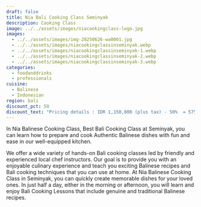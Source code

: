 ```yaml
---
draft: false
title: Nia Bali Cooking Class Seminyak
description: Cooking Class
image: ../../assets/images/niacookingclass-logo.jpg
images:
  - ../../assets/images/img-20250626-wa0001.jpg
  - ../../assets/images/niacookingclassinseminyak.webp
  - ../../assets/images/niacookingclassinseminyak-1.webp
  - ../../assets/images/niacookingclassinseminyak-2.webp
  - ../../assets/images/niacookingclassinseminyak-3.webp
categories:
  - foodanddrinks
  - professionals
cuisine:
  - Balinese
  - Indonesian
region: bali
discount_pct: 50
discount_text: "Pricing details : IDR 1,150,000 (plus tax) - 50% ‎ = 575,000 IDR/person"
---
```

In Nia Balinese Cooking Class, Best Bali Cooking Class at Seminyak, you can learn how to prepare and cook Authentic Balinese dishes with fun and ease in our well-equipped kitchen. 

We offer a wide variety of hands-on Bali cooking classes led by friendly and experienced local chef instructors. Our goal is to provide you with an enjoyable culinary experience and teach you exciting Balinese recipes and Bali cooking techniques that you can use at home. At Nia Balinese Cooking Class in Seminyak, you can quickly create memorable dishes for your loved ones. In just half a day, either in the morning or afternoon, you will learn and enjoy Bali Cooking Lessons that include genuine and traditional Balinese recipes.
